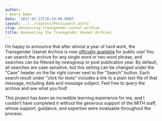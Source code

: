 ```yaml
---
author:
- Avery Dame
date: '2017-03-13T18:29:00.000Z'
layout: ../../layouts/PostLayout.astro
slug: announcing-transgender-usenet-archive
title: Announcing the Transgender Usenet Archive!
---
```


I’m happy to announce that after almost a year of hard work, the Transgender Usenet Archive is now [officially available](http://mith.umd.edu/research/transgender-usenet-archive/) for public use! You can search the archive for any single word or two word phrase, and searches can be filtered by newsgroup or post publication year. By default, all searches are case sensitive, but this setting can be changed under the "Case" header on the far right corner next to the "Search" button. Each search result under "click for texts" includes a link to a plain text file of that message, including date and message subject. Feel free to query the archive and see what you find!

This project has been an incredible learning experience for me, and I couldn’t have completed it without the generous support of the MITH staff, whose support, guidance, and expertise were invaluable throughout the process.